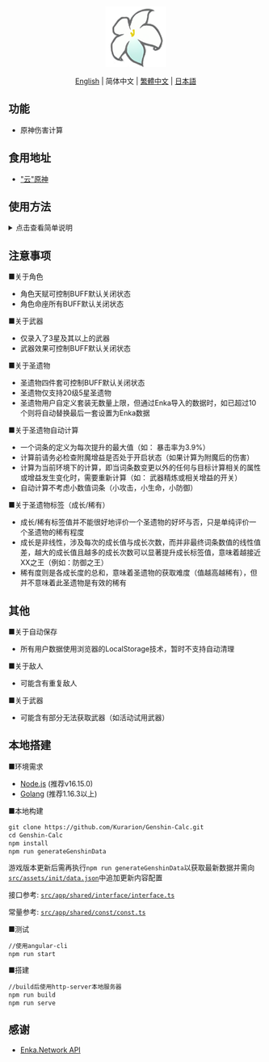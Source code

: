 
<p align="center">
    <img src="./logo-readme.png" height="120">
<p>


<p align="center">
    <a href="./README.md">English</a> | 
    简体中文 | 
    <a href="./README_CH_TRA.md">繁體中文</a> | 
    <a href="./README_JP.md">日本語</a>
<p>

## 功能

+ 原神伤害计算

## 食用地址

+ <a href="https://genshin-calc.sirokuma.cc/" target="_blank">"云"原神</a>

## 使用方法

<details>
    <summary>点击查看简单说明</summary>
    <img src="./doc/example_ch_sim_1.png">
    <br>
    <img src="./doc/example_ch_sim_2.png">
    <br>
    <img src="./doc/example_ch_sim_3.png">
</details>

## 注意事项

■关于角色 

+ 角色天赋可控制BUFF默认关闭状态
+ 角色命座所有BUFF默认关闭状态

■关于武器

+ 仅录入了3星及其以上的武器
+ 武器效果可控制BUFF默认关闭状态

■关于圣遗物

+ 圣遗物四件套可控制BUFF默认关闭状态
+ 圣遗物仅支持20级5星圣遗物
+ 圣遗物用户自定义套装无数量上限，但通过Enka导入的数据时，如已超过10个则将自动替换最后一套设置为Enka数据

■关于圣遗物自动计算

+ 一个词条的定义为每次提升的最大值（如： 暴击率为3.9%）
+ 计算前请务必检查附魔增益是否处于开启状态（如果计算为附魔后的伤害）
+ 计算为当前环境下的计算，即当词条数变更以外的任何与目标计算相关的属性或增益发生变化时，需要重新计算（如： 武器精炼或相关增益的开关）
+ 自动计算不考虑小数值词条（小攻击，小生命，小防御）

■关于圣遗物标签（成长/稀有）

+ 成长/稀有标签值并不能很好地评价一个圣遗物的好坏与否，只是单纯评价一个圣遗物的稀有程度
+ 成长是非线性，涉及每次的成长值与成长次数，而并非最终词条数值的线性值差，越大的成长值且越多的成长次数可以显著提升成长标签值，意味着越接近XX之王（例如：防御之王）
+ 稀有度则是各成长度的总和，意味着圣遗物的获取难度（值越高越稀有），但并不意味着此圣遗物是有效的稀有

## 其他

■关于自动保存

+ 所有用户数据使用浏览器的LocalStorage技术，暂时不支持自动清理

■关于敌人

+ 可能含有重复敌人

■关于武器

+ 可能含有部分无法获取武器（如活动试用武器）

## 本地搭建

■环境需求

+ <a href="https://nodejs.org/en/download/" target="_blank">Node.js</a> (推荐v16.15.0)
+ <a href="https://go.dev/dl/" target="_blank">Golang</a> (推荐1.16.3以上)

■本地构建

```
git clone https://github.com/Kurarion/Genshin-Calc.git
cd Genshin-Calc
npm install
npm run generateGenshinData
```
游戏版本更新后需再执行`npm run generateGenshinData`以获取最新数据并需向<a href="./src/assets/init/data.json" target="_blank">`src/assets/init/data.json`</a>中追加更新内容配置

接口参考: <a href="./src/app/shared/interface/interface.ts" target="_blank">`src/app/shared/interface/interface.ts`</a>

常量参考: <a href="./src/app/shared/const/const.ts" target="_blank">`src/app/shared/const/const.ts`</a>

■测试

```
//使用angular-cli
npm run start
```
■搭建
```
//build后使用http-server本地服务器
npm run build
npm run serve
```

## 感谢

+ <a href="https://github.com/EnkaNetwork/API-docs/" target="_blank">Enka.Network API</a>
